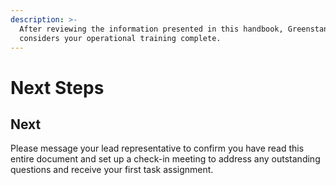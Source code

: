 ```yaml
---
description: >-
  After reviewing the information presented in this handbook, Greenstand
  considers your operational training complete.
---
```


# Next Steps

## Next

Please message your lead representative to confirm you have read this entire document and set up a check-in meeting to address any outstanding questions and receive your first task assignment.
